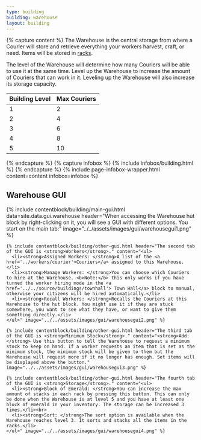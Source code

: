 ```yaml
---
type: building
building: warehouse
layout: building
---
```

{% capture content %}
The Warehouse is the central storage from where a Courier will store and retrieve everything your workers harvest, craft, or need. Items will be stored in [racks](../../source/items/rack).

The level of the Warehouse will determine how many Couriers will be able to use it at the same time. Level up the Warehouse to increase the amount of Couriers that can work in it. Leveling up the Warehouse will also increase its storage capacity.

| Building Level | Max Couriers |
| -------------- | ------------ |
| 1              | 2            |
| 2              | 4            |
| 3              | 6            |
| 4              | 8            |
| 5              | 10           |
{% endcapture %}
{% capture infobox %}
{% include infobox/building.html %}
{% endcapture %}
{% include page-infobox-wrapper.html content=content infobox=infobox %}

## Warehouse GUI

<div class="row">
  <div class="col">
    {% include contentblock/building/main-gui.html data=site.data.gui.warehouse header="When accessing the Warehouse hut block by right-clicking on it, you will see a GUI with different options. You start on the main tab:" image="../../assets/images/gui/warehousegui1.png" %}

    {% include contentblock/building/other-gui.html header="The second tab of the GUI is <strong>Workers</strong>." content="<ul>
      <li><strong>Assigned Workers: </strong>A list of the <a href='../workers/courier'>Couriers</a> assigned to this Warehouse.</li>
      <li><strong>Manage Workers: </strong>You can choose which Couriers to hire at the Warehouse. <b>Note:</b> this only works if you have turned the worker hiring mode in the <a href='../../source/buildings/townhall'> Town Hall</a> block to manual, otherwise your citizens will be hired automatically.</li>
      <li><strong>Recall Workers: </strong>Recalls the Couriers at this Warehouse to the hut block. You might use it if they are stuck somewhere, you want to see what they have, or want to give them something directly.</li>
    </ul>" image="../../assets/images/gui/warehousegui2.png" %}

    {% include contentblock/building/other-gui.html header="The third tab of the GUI is <strong>Minimum Stock</strong>." content="<strong>Add:</strong> Use this button to tell the Warehouse to request a minimum stock to keep on hand. If a worker requests an item that is set as the minimum stock, the minimum stock will be given to them but the Warehouse will request more if it no longer has enough. Set items will be displayed above the button." image="../../assets/images/gui/warehousegui3.png" %}

    {% include contentblock/building/other-gui.html header="The fourth tab of the GUI is <strong>Storage</strong>." content="<ul>
      <li><strong>Block of Emerald: </strong>You can increase the max amount of stacks in each rack by pressing this button. This can only be done when the Warehouse is at level 5 and you have at least one block of emerald in your inventory. The storage can be increased 3 times.</li><br>
      <li><strong>Sort: </strong>The sort option is available when the Warehouse reaches level 3. It sorts and stacks all the items in the racks.</li>
    </ul>" image="../../assets/images/gui/warehousegui4.png" %}
  </div>
</div>
